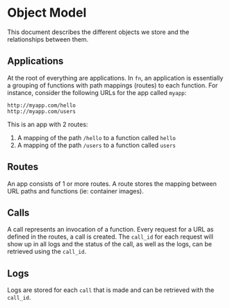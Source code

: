 # Object Model

This document describes the different objects we store and the relationships between them.

## Applications

At the root of everything are applications. In `fn`, an application is essentially a grouping of functions
with path mappings (routes) to each function. For instance, consider the following URLs for the app called `myapp`:

```
http://myapp.com/hello
http://myapp.com/users
```

This is an app with 2 routes:

1. A mapping of the path `/hello` to a function called `hello`
1. A mapping of the path `/users` to a function called `users`

## Routes

An app consists of 1 or more routes. A route stores the mapping between URL paths and functions (ie: container images).

## Calls

A call represents an invocation of a function. Every request for a URL as defined in the routes, a call is created.
The `call_id` for each request will show up in all logs and the status of the call, as well as the logs, can be retrieved using the `call_id`.

## Logs

Logs are stored for each `call` that is made and can be retrieved with the `call_id`.
